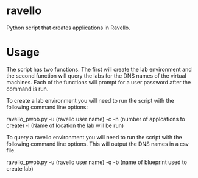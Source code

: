 ravello
=======

Python script that creates applications in Ravello.


Usage
=======

The script has two functions.   The first will create the lab environment and the second function will query the labs for the DNS names of the virtual machines.  Each of the functions will prompt for a user password after the command is run.

To create a lab environment you will need to run the script with the following command line options:

ravello_pwob.py -u (ravello user name) -c -n (number of applcations to create) -l (Name of location the lab will be run) 

To query a ravello environment you will need to run the script with the following command line options.   This will output the DNS names in a csv file.

ravello_pwob.py -u (ravello user name) -q -b (name of blueprint used to create lab)


